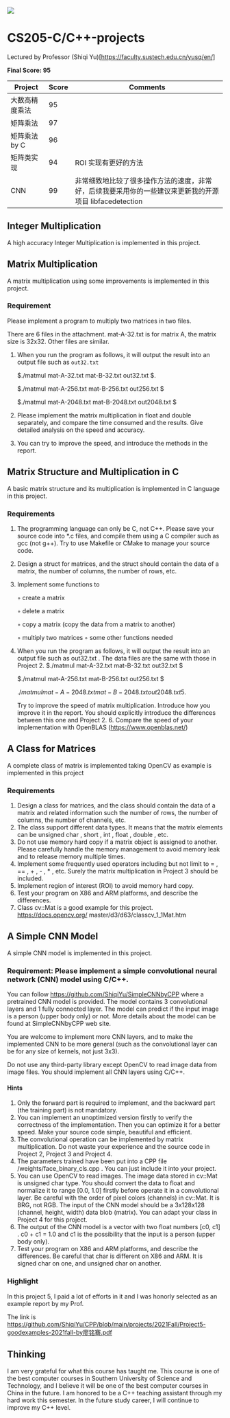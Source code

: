![](https://img.shields.io/apm/l/vim-mode)

# CS205-C/C++-projects

Lectured by Professor (Shiqi Yu)[https://faculty.sustech.edu.cn/yusq/en/]

**Final Score: 95**

| Project       | Score | Comments                                                     |
| ------------- | ----- | ------------------------------------------------------------ |
| 大数高精度乘法    | 95    |                                                              |
| 矩阵乘法      | 97    |                                                              |
| 矩阵乘法 by C | 96    |                                                              |
| 矩阵类实现    | 94    | ROI 实现有更好的方法                                         |
| CNN           | 99    | 非常细致地比较了很多操作方法的速度，非常好，后续我要采用你的一些建议来更新我的开源项目 libfacedetection |



## Integer Multiplication

A high accuracy Integer Multiplication is implemented in this project.

## Matrix Multiplication

A matrix multiplication using some improvements is implemented in this project.

### Requirement

Please implement a program to multiply two matrices in two files. 

There are 6 files in the attachment. mat-A-32.txt is for matrix A, the matrix size is 32x32. Other files are similar. 

1. When you run the program as follows, it will output the result into an output file such as `out32.txt`  

   $./matmul mat-A-32.txt mat-B-32.txt out32.txt $.

   $./matmul mat-A-256.txt mat-B-256.txt out256.txt $

   $./matmul mat-A-2048.txt mat-B-2048.txt out2048.txt $

2. Please implement the matrix multiplication in float and double separately, and compare the time consumed and the results. Give detailed analysis on the speed and accuracy. 

3. You can try to improve the speed, and introduce the methods in the report.

## Matrix Structure and Multiplication in C

A basic matrix structure and its multiplication is implemented in C language in this project.

### Requirements 

1. The programming language can only be C, not C++. Please save your source code into *.c files, and compile them using a C compiler such as gcc (not g++). Try to use Makefile or CMake to manage your source code. 

2. Design a struct for matrices, and the struct should contain the data of a matrix, the number of columns, the number of rows, etc. 

3. Implement some functions to 

   ◦ create a matrix 

   ◦ delete a matrix 

   ◦ copy a matrix (copy the data from a matrix to another) 

   ◦ multiply two matrices ◦ some other functions needed 

4. When you run the program as follows, it will output the result into an output file such as out32.txt . The data files are the same with those in Project 2. $./matmul mat-A-32.txt mat-B-32.txt out32.txt $

   $./matmul mat-A-256.txt mat-B-256.txt out256.txt $

   $./matmul mat-A-2048.txt mat-B-2048.txt out2048.txt 5.$ 

   Try to improve the speed of matrix multiplication. Introduce how you improve it in the report. You should explicitly introduce the differences between this one and Project 2. 6. Compare the speed of your implementation with OpenBLAS (https://www.openblas.net/)

## A Class for Matrices

A  complete class of matrix is implemented taking OpenCV as example is implemented in this project

### Requirements 

1. Design a class for matrices, and the class should contain the data of a matrix and related information such the number of rows, the number of columns, the number of channels, etc.
2. The class support different data types. It means that the matrix elements can be unsigned char , short , int , float , double , etc. 
3. Do not use memory hard copy if a matrix object is assigned to another. Please carefully handle the memory management to avoid memory leak and to release memory multiple times. 
4. Implement some frequently used operators including but not limit to = , == , + , - , * , etc. Surely the matrix multiplication in Project 3 should be included.
5. Implement region of interest (ROI) to avoid memory hard copy. 
6. Test your program on X86 and ARM platforms, and describe the differences. 
7. Class cv::Mat is a good example for this project. https://docs.opencv.org/ master/d3/d63/classcv_1_1Mat.htm

## A Simple CNN Model

A simple CNN model is implemented in this project.

### Requirement: Please implement a simple convolutional neural network (CNN) model using C/C++. 

You can follow https://github.com/ShiqiYu/SimpleCNNbyCPP where a pretrained CNN model is provided. The model contains 3 convolutional layers and 1 fully connected layer. The model can predict if the input image is a person (upper body only) or not. More details about the model can be found at SimpleCNNbyCPP web site. 

You are welcome to implement more CNN layers, and to make the implemented CNN to be more general (such as the convolutional layer can be for any size of kernels, not just 3x3). 

Do not use any third-party library except OpenCV to read image data from image files. You should implement all CNN layers using C/C++. 

#### Hints

1. Only the forward part is required to implement, and the backward part (the training part) is not mandatory. 
2. You can implement an unoptimized version firstly to verify the correctness of the implementation. Then you can optimize it for a better speed. Make your source code simple, beautiful and efficient. 
3.  The convolutional operation can be implemented by matrix multiplication. Do not waste your experience and the source code in Project 2, Project 3 and Project 4. 
4. The parameters trained have been put into a CPP file /weights/face_binary_cls.cpp . You can just include it into your project. 
5. You can use OpenCV to read images. The image data stored in cv::Mat is unsigned char type. You should convert the data to float and normalize it to range [0.0, 1.0] firstly before operate it in a convolutional layer. Be careful with the order of pixel colors (channels) in cv::Mat. It is BRG, not RGB. The input of the CNN model should be a 3x128x128 (channel, height, width) data blob (matrix). You can adapt your class in Project 4 for this project. 
6. The output of the CNN model is a vector with two float numbers [c0, c1] . c0 + c1 = 1.0 and c1 is the possibility that the input is a person (upper body only). 
7. Test your program on X86 and ARM platforms, and describe the differences. Be careful that char is different on X86 and ARM. It is signed char on one, and unsigned char on another. 



### Highlight

In this project 5, I paid a lot of efforts in it and I was honorly selected as an example report by my Prof.

The link is https://github.com/ShiqiYu/CPP/blob/main/projects/2021Fall/Project5-goodexamples-2021fall-by廖铭骞.pdf

## Thinking 

I am very grateful for what this course has taught me. This course is one of the best computer courses in Southern University of Science and Technology, and I believe it will be one of the best computer courses in China in the future. I am honored to be a C++ teaching assistant through my hard work this semester. In the future study career, I will continue to improve my C++ level.
